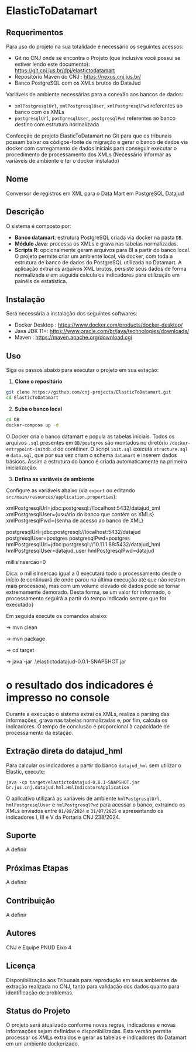 # ElasticToDatamart



## Requerimentos
Para uso do projeto na sua totalidade é necessário os seguintes acessos:
 - Git no CNJ onde se encontra o Projeto (que inclusive você possui se estiver lendo este documento): https://git.cnj.jus.br/dpj/elastictodatamart
 - Repositório Maven do CNJ : https://nexus.cnj.jus.br/
- Banco PostgreSQL com os XMLs brutos do DataJud

Variáveis de ambiente necessárias para a conexão aos bancos de dados:
 - `xmlPostgresqlUrl`, `xmlPostgresqlUser`, `xmlPostgresqlPwd` referentes ao banco com os XMLs
 - `postgresqlUrl`, `postgresqlUser`, `postgresqlPwd` referentes ao banco destino com estrutura normalizada
 
Confecção de projeto ElasticToDatamart no Git para que os tribunais possam baixar os códigos-fonte de migração
e gerar o banco de dados via docker com carregamento de dados iniciais para conseguir executar o procedimento de processamento dos XMLs
(Necessário informar as variáveis de ambiente e ter o docker instalado)

## Nome
Conversor de registros em XML para o Data Mart em PostgreSQL Datajud

## Descrição
O sistema é composto por:
- **Banco datamart**: estrutura PostgreSQL criada via docker na pasta `DB`.
- **Módulo Java**: processa os XMLs e grava nas tabelas normalizadas.
- **Scripts R**: opcionalmente geram arquivos para BI a partir do banco local.
O projeto permite criar um ambiente local, via docker, com toda a estrutura de banco de dados do PostgreSQL utilizada no Datamart. A aplicação extrai os arquivos XML brutos, persiste seus dados de forma normalizada e em seguida calcula os indicadores para utilização em painéis de estatística.

## Instalação
Será necessária a instalação dos seguintes softwares:
 - Docker Desktop : https://www.docker.com/products/docker-desktop/
 - Java JDK 11+: https://www.oracle.com/br/java/technologies/downloads/
 - Maven : https://maven.apache.org/download.cgi
 
## Uso
Siga os passos abaixo para executar o projeto em sua estação:

1. **Clone o repositório**

```bash
git clone https://github.com/cnj-projects/ElasticToDatamart.git
cd ElasticToDatamart
```

2. **Suba o banco local**

```bash
cd DB
docker-compose up -d
```

O Docker cria o banco datamart e popula as tabelas iniciais.
Todos os arquivos `.sql` presentes em `DB/postgres` são montados no
diretório `/docker-entrypoint-initdb.d` do contêiner. O script
`init.sql` executa `structure.sql` e `data.sql`, que por sua vez criam o
schema `datamart` e inserem dados básicos. Assim a estrutura do banco
é criada automaticamente na primeira inicialização.

3. **Defina as variáveis de ambiente**

Configure as variáveis abaixo (via `export` ou editando `src/main/resources/application.properties`):


xmlPostgresqlUrl=jdbc:postgresql://localhost:5432/datajud_xml
xmlPostgresqlUser={usuário do banco que contém os XMLs}
xmlPostgresqlPwd={senha de acesso ao banco de XML}

postgresqlUrl=jdbc:postgresql://localhost:5432/datajud
postgresqlUser=postgres
postgresqlPwd=postgres
hmlPostgresqlUrl=jdbc:postgresql://10.11.1.88:5432/datajud_hml
hmlPostgresqlUser=datajud_user
hmlPostgresqlPwd=datajud

millisInsercao=0 

Dica: o millisInsercao igual a 0 executará todo o processamento desde o início (e continuará de onde parou na última execução até que não restem mais processos), mas com um volume elevado de dados pode se tornar extremamente demorado. Desta forma, se um valor for informado, o processamento seguirá a partir do tempo indicado sempre que for executado}

Em seguida execute os comandos abaixo:

-> mvn clean

-> mvn package

-> cd target

-> java -jar .\elastictodatajud-0.0.1-SNAPSHOT.jar
# o resultado dos indicadores é impresso no console

Durante a execução o sistema extrai os XMLs, realiza o parsing das informações, grava nas tabelas normalizadas e, por fim, calcula os indicadores. O tempo de conclusão é proporcional à capacidade de processamento da estação.

## Extração direta do datajud_hml

Para calcular os indicadores a partir do banco `datajud_hml` sem utilizar o Elastic, execute:

```
java -cp target/elastictodatajud-0.0.1-SNAPSHOT.jar br.jus.cnj.datajud.hml.HmlIndicatorsApplication
```

O aplicativo utilizará as variáveis de ambiente `hmlPostgresqlUrl`, `hmlPostgresqlUser` e `hmlPostgresqlPwd` para acessar o banco, extraindo os XMLs enviados entre `01/08/2024` e `31/07/2025` e apresentando os indicadores I, III e V da Portaria CNJ 238/2024.


## Suporte
A definir

## Próximas Etapas
A definir

## Contribuição
A definir

## Autores
CNJ e Equipe PNUD Eixo 4

## Licença
Disponibilização aos Tribunais para reprodução em seus ambientes da extração realizada no CNJ, tanto para validação dos dados quanto para identificação de problemas.

## Status do Projeto
O projeto será atualizado conforme novas regras, indicadores e novas informações sejam definidas e disponibilizadas. Esta versão permite processar os XMLs extraídos e gerar as tabelas e indicadores do Datamart em um ambiente dockerizado.
